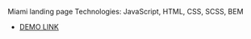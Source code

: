 Miami landing page
Technologies: JavaScript, HTML, CSS, SCSS, BEM
  - [DEMO LINK](https://niki-veb-dev.github.io/Miami_landing/)
